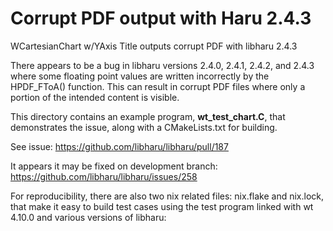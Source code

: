# Corrupt PDF output with Haru 2.4.3

WCartesianChart w/YAxis Title outputs corrupt PDF with libharu 2.4.3

There appears to be a bug in libharu versions 2.4.0, 2.4.1, 2.4.2, and 2.4.3 where some
floating point values are written incorrectly by the HPDF_FToA() function. This can
result in corrupt PDF files where only a portion of the intended content is visible.

This directory contains an example program, **wt_test_chart.C**, that demonstrates the issue,
along with a CMakeLists.txt for building.

See issue: https://github.com/libharu/libharu/pull/187

It appears it may be fixed on development branch:
https://github.com/libharu/libharu/issues/258

For reproducibility, there are also two nix related files: nix.flake and nix.lock, that
make it easy to build test cases using the test program linked with wt 4.10.0 and various
versions of libharu:
